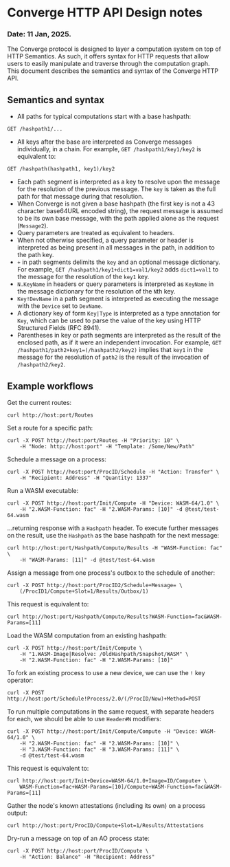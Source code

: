 # Converge HTTP API Design notes
### Date: 11 Jan, 2025.

The Converge protocol is designed to layer a computation system on top of
HTTP Semantics. As such, it offers syntax for HTTP requests that allow users to
easily manipulate and traverse through the computation graph. This document
describes the semantics and syntax of the Converge HTTP API.

## Semantics and syntax

- All paths for typical computations start with a base hashpath:
```
GET /hashpath1/...
```
- All keys after the base are interpreted as Converge messages individually, in 
a chain. For example, `GET /hashpath1/key1/key2` is equivalent to:
```
GET /hashpath(hashpath1, key1)/key2
```
- Each path segment is interpreted as a key to resolve upon the message for the
resolution of the previous message. The `key` is taken as the full path for
that message during that resolution.
- When Converge is not given a base hashpath (the first key is not a 43 character
base64URL encoded string), the request message is assumed to be its own base
message, with the path applied alone as the request (`Message2`).
- Query parameters are treated as equivalent to headers.
- When not otherwise specified, a query parameter or header is interpreted as
being present in all messages in the path, in addition to the path key.
- `+` in path segments delimits the `key` and an optional message dictionary. 
For example, `GET /hashpath1/key1+dict1=val1/key2` adds `dict1=val1` to the
message for the resolution of the `key1` key.
- `N.KeyName` in headers or query parameters is interpreted as `KeyName` in the
message dictionary for the resolution of the `N`th key.
- `Key!DevName` in a path segment is interpreted as executing the message with
the `Device` set to `DevName`.
- A dictionary key of form `Key|Type` is interpreted as a type annotation for
`Key`, which can be used to parse the value of the key using HTTP Structured
Fields (RFC 8941).
- Parentheses in key or path segments are interpreted as the result of the 
enclosed path, as if it were an independent invocation. For example, 
`GET /hashpath1/path2+key1=(/hashpath2/key2)` implies that `key1` in the 
message for the resolution of `path2` is the result of the invocation of 
`/hashpath2/key2`.

## Example workflows

Get the current routes:
```
curl http://host:port/Routes
```

Set a route for a specific path:
```
curl -X POST http://host:port/Routes -H "Priority: 10" \
    -H "Node: http://host:port" -H "Template: /Some/New/Path"
```

Schedule a message on a process:
```
curl -X POST http://host:port/ProcID/Schedule -H "Action: Transfer" \
    -H "Recipient: Address" -H "Quantity: 1337"
```

Run a WASM executable:
```
curl -X POST http://host:port/Init/Compute -H "Device: WASM-64/1.0" \
    -H "2.WASM-Function: fac" -H "2.WASM-Params: [10]" -d @test/test-64.wasm
```

...returning response with a `Hashpath` header. To execute further messages
on the result, use the `Hashpath` as the base hashpath for the next message:
```
curl http://host:port/Hashpath/Compute/Results -H "WASM-Function: fac" \
    -H "WASM-Params: [11]" -d @test/test-64.wasm
```

Assign a message from one process's outbox to the schedule of another:
```
curl -X POST http://host:port/ProcID2/Schedule+Message= \
    (/ProcID1/Compute+Slot=1/Results/Outbox/1)
```

This request is equivalent to:
```
curl http://host:port/Hashpath/Compute/Results?WASM-Function=fac&WASM-Params=[11]
```

Load the WASM computation from an existing hashpath:
```
curl -X POST http://host:port/Init/Compute \
    -H "1.WASM-Image|Resolve: /OldHashpath/Snapshot/WASM" \
    -H "2.WASM-Function: fac" -H "2.WASM-Params: [10]"
```

To fork an existing process to use a new device, we can use the `!` key operator:
```
curl -X POST http://host:port/Schedule!Process/2.0/(/ProcID/Now)+Method=POST
```

To run multiple computations in the same request, with separate headers for
each, we should be able to use `Header#N` modifiers:
```
curl -X POST http://host:port/Init/Compute/Compute -H "Device: WASM-64/1.0" \
    -H "2.WASM-Function: fac" -H "2.WASM-Params: [10]" \
    -H "3.WASM-Function: fac" -H "3.WASM-Params: [11]" \
    -d @test/test-64.wasm
```

This request is equivalent to:
```
curl http://host:port/Init+Device=WASM-64/1.0+Image=ID/Compute+ \
    WASM-Function=fac+WASM-Params=[10]/Compute+WASM-Function=fac&WASM-Params=[11]
```

Gather the node's known attestations (including its own) on a process output:
```
curl http://host:port/ProcID/Compute+Slot=1/Results/Attestations
```

Dry-run a message on top of an AO process state:
```
curl -X POST http://host:port/ProcID/Compute \
    -H "Action: Balance" -H "Recipient: Address"
```
